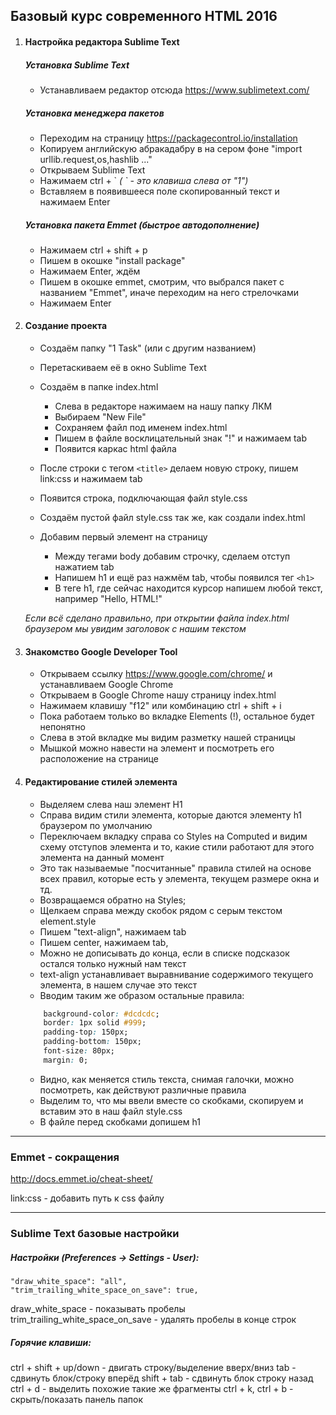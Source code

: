 ## Базовый курс современного HTML 2016

<!-- ### Оглавление -->
<!-- [Настройка редактора Sublime Text](#Настройка-редактора-Sublime-Text) -->

1. #### Настройка редактора Sublime Text

    ##### Установка Sublime Text
    + Устанавливаем редактор отсюда https://www.sublimetext.com/

    ##### Установка менеджера пакетов
    + Переходим на страницу https://packagecontrol.io/installation
    + Копируем английскую абракадабру в на сером фоне "import urllib.request,os,hashlib ..."
    + Открываем Sublime Text
    + Нажимаем ctrl + \`
    _( \` - это клавиша слева от "1")_
    + Вставляем в появившееся поле скопированный текст и нажимаем Enter

    ##### Установка пакета Emmet (быстрое автодополнение)
    + Нажимаем ctrl + shift + p
    + Пишем в окошке "install package"
    + Нажимаем Enter, ждём
    + Пишем в окошке emmet, смотрим, что выбрался пакет с названием "Emmet", иначе переходим на него стрелочками
    + Нажимаем Enter


1. #### Создание проекта
    + Создаём папку "1 Task" (или с другим названием)
    + Перетаскиваем её в окно Sublime Text

    + Создаём в папке index.html
        + Слева в редакторе нажимаем на нашу папку ЛКМ
        + Выбираем "New File"
        + Сохраняем файл под именем index.html
        + Пишем в файле восклицательный знак "!" и нажимаем tab
        + Появится каркас html файла

    + После строки с тегом `<title>` делаем новую строку, пишем link:css и нажимаем tab
    + Появится строка, подключающая файл style.css
    + Создаём пустой файл style.css так же, как создали index.html

    + Добавим первый элемент на страницу
        + Между тегами body добавим строчку, сделаем отступ нажатием tab
        + Напишем h1 и ещё раз нажмём tab, чтобы появился тег `<h1>`
        + В теге h1, где сейчас находится курсор напишем любой текст, например "Hello, HTML!"

    _Если всё сделано правильно, при открытии файла index.html браузером мы увидим заголовок с нашим текстом_

1. #### Знакомство Google Developer Tool
    + Открываем ссылку https://www.google.com/chrome/ и устанавливаем Google Chrome
    + Открываем в Google Chrome нашу страницу index.html
    + Нажимаем клавишу "f12" или комбинацию ctrl + shift + i
    + Пока работаем только во вкладке Elements (!), остальное будет непонятно
    + Слева в этой вкладке мы видим разметку нашей страницы
    + Мышкой можно навести на элемент и посмотреть его расположение на странице

1. #### Редактирование стилей элемента
    + Выделяем слева наш элемент H1
    + Справа видим стили элемента, которые даются элементу h1 браузером по умолчанию
    + Переключаем вкладку справа со Styles на Computed и видим схему отступов элемента и то, какие стили работают для этого элемента на данный момент
    + Это так называемые "посчитанные" правила стилей на основе всех правил, которые есть у элемента, текущем размере окна и тд.
    + Возвращаемся обратно на Styles;
    + Щелкаем справа между скобок рядом с серым текстом element.style
    + Пишем "text-align", нажимаем tab
    + Пишем center, нажимаем tab,
    + Можно не дописывать до конца, если в списке подсказок остался только нужный нам текст
    + text-align устанавливает выравнивание содержимого текущего элемента, в нашем случае это текст
    + Вводим таким же образом остальные правила:

    ``` css
        background-color: #dcdcdc;
        border: 1px solid #999;
        padding-top: 150px;
        padding-bottom: 150px;
        font-size: 80px;
        margin: 0;
    ```

    + Видно, как меняется стиль текста, снимая галочки, можно посмотреть, как действуют различные правила
    + Выделим то, что мы ввели вместе со скобками, скопируем и вставим это в наш файл style.css
    + В файле перед скобками допишем h1


------------------------

### Emmet - сокращения
http://docs.emmet.io/cheat-sheet/

link:css - добавить путь к css файлу


------------------------
### Sublime Text базовые настройки

##### Настройки _(Preferences -> Settings - User)_:

    "draw_white_space": "all",
    "trim_trailing_white_space_on_save": true,

draw_white_space - показывать пробелы
trim_trailing_white_space_on_save - удалять пробелы в конце строк


##### Горячие клавиши:

ctrl + shift + up/down - двигать строку/выделение вверх/вниз
tab - сдвинуть блок/строку вперёд
shift + tab - сдвинуть блок строку назад
ctrl + d - выделить похожие такие же фрагменты
ctrl + k, ctrl + b - скрыть/показать панель папок
